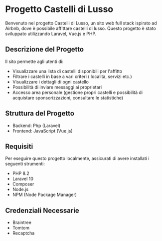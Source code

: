 Progetto Castelli di Lusso
===
Benvenuto nel progetto Castelli di Lusso, un sito web full stack ispirato ad Airbnb, dove è possibile affittare castelli di lusso. Questo progetto è stato sviluppato utilizzando Laravel, Vue.js e PHP.

## Descrizione del Progetto

Il sito permette agli utenti di:
- Visualizzare una lista di castelli disponibili per l'affitto
- Filtrare i castelli in base a vari criteri ( località, servizi etc.)
- Visualizzare i dettagli di ogni castello
- Possibilità di inviare messaggi ai proprietari 
- Accesso area personale (gestione propri castelli e possibilità di acquistare sponsorizzazioni, consultare le statistiche)

## Struttura del Progetto

- Backend: Php (Laravel)
- Frontend: JavaScript (Vue.js)

## Requisiti

Per eseguire questo progetto localmente, assicurati di avere installati i seguenti strumenti:

- PHP  8.2
- Laravel 10
- Composer
- Node.js
- NPM (Node Package Manager)

## Credenziali Necessarie

- Braintree
- Tomtom
- Recaptcha
